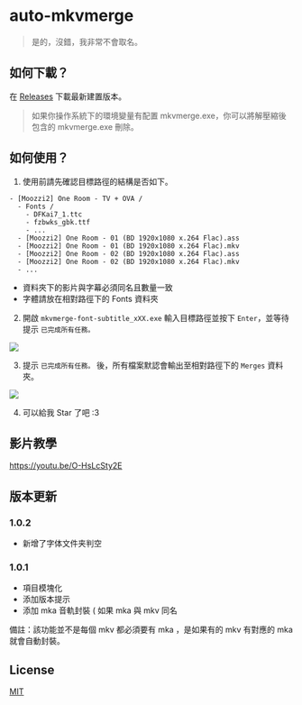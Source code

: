 # auto-mkvmerge

> 是的，沒錯，我非常不會取名。

## 如何下載？

在 [Releases](https://github.com/NekoChanTaiwan/mkvmerge-font-subtitle/releases) 下載最新建置版本。

> 如果你操作系統下的環境變量有配置 mkvmerge.exe，你可以將解壓縮後包含的 mkvmerge.exe 刪除。

## 如何使用？

1. 使用前請先確認目標路徑的結構是否如下。

```
- [Moozzi2] One Room - TV + OVA /
  - Fonts /
    - DFKai7_1.ttc
    - fzbwks_gbk.ttf
    - ...
  - [Moozzi2] One Room - 01 (BD 1920x1080 x.264 Flac).ass
  - [Moozzi2] One Room - 01 (BD 1920x1080 x.264 Flac).mkv
  - [Moozzi2] One Room - 02 (BD 1920x1080 x.264 Flac).ass
  - [Moozzi2] One Room - 02 (BD 1920x1080 x.264 Flac).mkv
  - ...
```

- 資料夾下的影片與字幕必須同名且數量一致
- 字體請放在相對路徑下的 Fonts 資料夾

2. 開啟 `mkvmerge-font-subtitle_xXX.exe` 輸入目標路徑並按下 `Enter`，並等待提示 `已完成所有任務。`

![](./screenshots/01.png)

3. 提示 `已完成所有任務。` 後，所有檔案默認會輸出至相對路徑下的 `Merges` 資料夾。

![](./screenshots/02.png)

4. 可以給我 Star 了吧 :3

## 影片教學

https://youtu.be/O-HsLcSty2E

## 版本更新

### 1.0.2
- 新增了字体文件夹判空

### 1.0.1

- 項目模塊化
- 添加版本提示
- 添加 mka 音軌封裝 ( 如果 mka 與 mkv 同名

備註：該功能並不是每個 mkv 都必須要有 mka ，是如果有的 mkv 有對應的 mka 就會自動封裝。

## License

[MIT](https://github.com/NekoChanTaiwan/mkvmerge-font-subtitle/blob/main/LICENSE)
